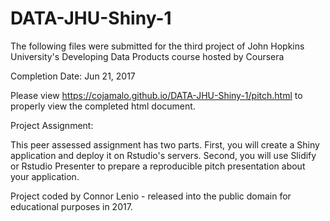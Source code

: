 # DATA-JHU-Shiny-1
The following files were submitted for the third project of John Hopkins University's Developing Data Products course hosted by Coursera

Completion Date: Jun 21, 2017

Please view https://cojamalo.github.io/DATA-JHU-Shiny-1/pitch.html to properly view the completed html document.

Project Assignment:

This peer assessed assignment has two parts. First, you will create a Shiny application and deploy it on Rstudio's servers. Second, you will use Slidify or Rstudio Presenter to prepare a reproducible pitch presentation about your application.

Project coded by Connor Lenio - released into the public domain for educational purposes in 2017.
